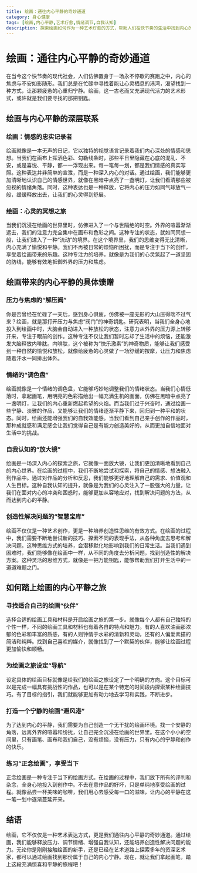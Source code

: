 ```yaml
---
title: 绘画：通往内心平静的奇妙通道
category: 身心健康
tags: [绘画,内心平静,艺术疗愈,情绪调节,自我认知]
description: 探索绘画如何作为一种艺术疗愈的方式，帮助人们在快节奏的生活中找到内心的平静，释放压力，调节情绪，并增强自我认知。
---
```

# 绘画：通往内心平静的奇妙通道
在当今这个快节奏的现代社会，人们仿佛置身于一场永不停歇的赛跑之中，内心的焦虑与不安如影随形。我们总是在忙碌中寻找着能让心灵栖息的港湾，渴望找到一种方式，让那颗疲惫的心重归宁静。绘画，这一古老而又充满现代活力的艺术形式，或许就是我们要寻找的那把钥匙。

## 绘画与内心平静的深层联系

### 绘画：情感的忠实记录者

绘画就像是一本无声的日记，它以独特的视觉语言记录着我们内心深处的情感和思想。当我们在画布上挥洒色彩、勾勒线条时，那些平日里隐藏在心底的混乱、不安，或是喜悦、平静，都一一浮现出来。每一笔每一划，都是我们情感的真实写照。这种表达并非简单的宣泄，而是一种深入内心的对话。通过绘画，我们能够更加清晰地认识自己的情感世界，就像在黑暗中点亮了一盏明灯，让我们看清那些被忽视的情绪角落。同时，这种表达也是一种释放，它将内心的压力如同气球放气一般，缓缓释放出去，让我们的心灵得到舒展。

### 绘画：心灵的冥想之旅

当我们沉浸在绘画的世界里时，仿佛进入了一个与世隔绝的时空。外界的喧嚣渐渐远去，我们的注意力完全集中在画布和色彩之间。这种专注的状态，就如同冥想一般，让我们进入了一种“流动”的境界。在这个境界里，我们的思维变得无比清晰，内心充满了愉悦和平静。我们不再被日常的烦恼所困扰，而是专注于当下的创作，享受着绘画带来的乐趣。这种专注力的培养，就像是为我们的心灵筑起了一道坚固的防线，能够有效地抵御外界的压力和焦虑。

## 绘画带来的内心平静的具体馈赠

### 压力与焦虑的“解压阀”

你是否曾经在忙碌了一天后，感到身心俱疲，仿佛被一座无形的大山压得喘不过气来？绘画，就是那打开压力与焦虑“阀门”的神奇钥匙。研究表明，当我们全身心地投入到绘画中时，大脑会自动进入一种放松的状态，注意力从外界的压力源上转移开来，专注于眼前的创作。这种专注不仅让我们暂时忘却了生活中的烦恼，还能激发大脑释放内啡肽。内啡肽，这个被称为“快乐激素”的神奇物质，能够让我们感受到一种自然的愉悦和放松，就像给疲惫的心灵做了一场舒缓的按摩，让压力和焦虑随着汗水一同排出体外。

### 情绪的“调色盘”

绘画就像是一个情绪的调色盘，它能够巧妙地调整我们的情绪状态。当我们心情低落时，拿起画笔，用明亮的色彩描绘出一幅充满生机的画面，仿佛在黑暗中点亮了一盏明灯，让我们的内心重新燃起希望的火焰。而当我们过于兴奋时，通过绘画一些宁静、淡雅的作品，又能够让我们的情绪逐渐平静下来，回归到一种平和的状态。同时，绘画还能增强我们的自我效能感。当我们看到自己亲手创作的作品时，那种成就感和满足感会让我们觉得自己是有能力创造美好的，从而更加自信地面对生活中的挑战。

### 自我认知的“放大镜”

绘画是一场深入内心的探索之旅，它就像一面放大镜，让我们更加清晰地看到自己的内心世界。在绘画的过程中，我们不断地尝试和探索，将自己的情感、想法融入到作品中。通过对作品的分析和反思，我们能够更好地理解自己的需求、价值观和人生目标。这种自我认知的提升，就像是为我们的心灵注入了一股强大的力量，让我们在面对内心的冲突和困惑时，能够更加从容地应对，找到解决问题的方法，从而达到内心的平静。

### 创造性解决问题的“智慧宝库”

绘画不仅仅是一种艺术创作，更是一种培养创造性思维的有效方式。在绘画的过程中，我们需要不断地尝试新的技巧、探索不同的表现手法，从各种角度去思考和解决问题。这种思维方式的培养，会潜移默化地影响到我们的日常生活。当我们遇到困难时，我们能够像在绘画中一样，从不同的角度去分析问题，找到创造性的解决方案。这种灵活的思维方式，就像是一把万能钥匙，能够帮助我们打开生活中的一道道难题之门。

## 如何踏上绘画的内心平静之旅

### 寻找适合自己的绘画“伙伴”

选择合适的绘画工具和材料是开启绘画之旅的第一步。就像每个人都有自己独特的个性一样，不同的绘画工具和材料也有着各自的特点和魅力。有的人喜欢油画那浓郁的色彩和丰富的质感，有的人则钟情于水彩的清新和灵动，还有的人偏爱素描的简洁和纯粹。找到自己喜欢的媒介，就像找到了一个默契的伙伴，能够让绘画过程更加愉快和顺畅。

### 为绘画之旅设定“导航”

设定具体的绘画目标就像是给我们的绘画之旅设定了一个明确的方向。这个目标可以是完成一幅具有挑战性的作品，也可以是在某个特定的时间段内探索某种绘画技巧。有了目标的指引，我们就能够更加有动力地去学习和实践，不断进步。

### 打造一个宁静的绘画“避风港”

为了达到内心的平静，我们需要为自己创造一个无干扰的绘画环境。找一个安静的角落，远离外界的喧嚣和纷扰，让自己完全沉浸在绘画的世界里。在这个小小的空间里，只有画笔、画布和我们自己，没有烦恼，没有压力，只有内心的宁静和创作的快乐。

### 练习“正念绘画”，享受当下

正念绘画是一种专注于当下的绘画方式。在绘画的过程中，我们放下所有的评判和杂念，全身心地投入到创作中。不去在意作品的好坏，只是单纯地享受绘画的过程。就像品尝一杯美味的咖啡，我们用心去感受每一口的滋味，让内心的平静在这一笔一划中逐渐蔓延开来。

## 结语

绘画，它不仅仅是一种艺术表达方式，更是我们通往内心平静的奇妙通道。通过绘画，我们能够释放压力、调节情绪、增强自我认知，还能培养创造性解决问题的能力。无论你是刚刚接触绘画的新手，还是已经在艺术道路上探索多年的资深艺术家，都可以通过绘画找到那份属于自己的内心宁静。现在，就让我们拿起画笔，踏上这段充满惊喜和平静的旅程吧！